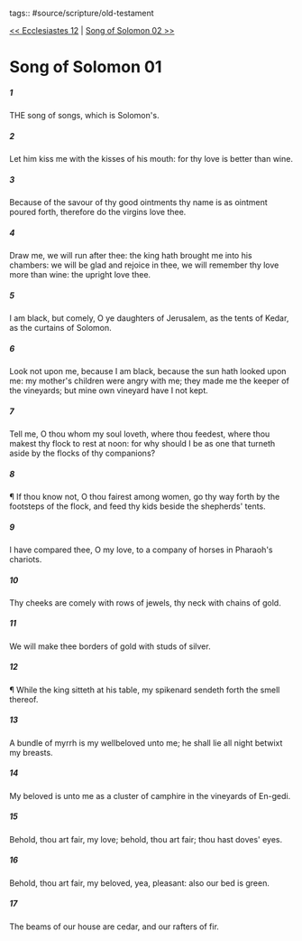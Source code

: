 tags:: #source/scripture/old-testament

[<< Ecclesiastes 12](/old-testament/21_Ecclesiastes/Ecclesiastes_12.md) | [Song of Solomon 02 >>](/old-testament/22_Song_of_Solomon/Song_of_Solomon_02.md)

# Song of Solomon 01

##### 1

THE song of songs, which is Solomon's.

##### 2

Let him kiss me with the kisses of his mouth: for thy love is better than wine.

##### 3

Because of the savour of thy good ointments thy name is as ointment poured forth, therefore do the virgins love thee.

##### 4

Draw me, we will run after thee: the king hath brought me into his chambers: we will be glad and rejoice in thee, we will remember thy love more than wine: the upright love thee.

##### 5

I am black, but comely, O ye daughters of Jerusalem, as the tents of Kedar, as the curtains of Solomon.

##### 6

Look not upon me, because I am black, because the sun hath looked upon me: my mother's children were angry with me; they made me the keeper of the vineyards; but mine own vineyard have I not kept.

##### 7

Tell me, O thou whom my soul loveth, where thou feedest, where thou makest thy flock to rest at noon: for why should I be as one that turneth aside by the flocks of thy companions?

##### 8

¶ If thou know not, O thou fairest among women, go thy way forth by the footsteps of the flock, and feed thy kids beside the shepherds' tents.

##### 9

I have compared thee, O my love, to a company of horses in Pharaoh's chariots.

##### 10

Thy cheeks are comely with rows of jewels, thy neck with chains of gold.

##### 11

We will make thee borders of gold with studs of silver.

##### 12

¶ While the king sitteth at his table, my spikenard sendeth forth the smell thereof.

##### 13

A bundle of myrrh is my wellbeloved unto me; he shall lie all night betwixt my breasts.

##### 14

My beloved is unto me as a cluster of camphire in the vineyards of En-gedi.

##### 15

Behold, thou art fair, my love; behold, thou art fair; thou hast doves' eyes.

##### 16

Behold, thou art fair, my beloved, yea, pleasant: also our bed is green.

##### 17

The beams of our house are cedar, and our rafters of fir.

